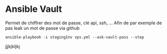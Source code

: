 # Ansible Vault

Permet de chiffrer des mot de passe, clé api, ssh, ...
Afin de par exemple de pas leak un mot de passe via github


`ansible-playbook -i stagingInv vps.yml --ask-vault-pass --step`


jjjkjkljkj